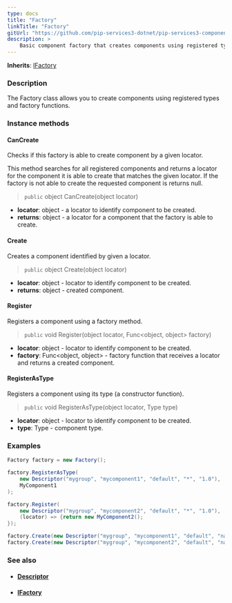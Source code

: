 ```yaml
---
type: docs
title: "Factory"
linkTitle: "Factory"
gitUrl: "https://github.com/pip-services3-dotnet/pip-services3-components-dotnet"
description: >
    Basic component factory that creates components using registered types and factory functions.
---
```


**Inherits**: [IFactory](../ifactory)

### Description

The Factory class allows you to create components using registered types and factory functions.

### Instance methods

#### CanCreate
Checks if this factory is able to create component by a given locator.

This method searches for all registered components and returns
a locator for the component it is able to create that matches the given locator.
If the factory is not able to create the requested component is returns null.

> `public` object CanCreate(object locator)

- **locator**: object - a locator to identify component to be created.
- **returns**: object - a locator for a component that the factory is able to create.


#### Create
Creates a component identified by given a locator.

> `public` object Create(object locator)

- **locator**: object - locator to identify component to be created.
- **returns**: object - created component.


#### Register
Registers a component using a factory method.

> `public` void Register(object locator, Func\<object, object\> factory)

- **locator**: object - locator to identify component to be created.
- **factory**: Func\<object, object\> - factory function that receives a locator and returns a created component.


#### RegisterAsType
Registers a component using its type (a constructor function).

> `public` void RegisterAsType(object locator, Type type)

- **locator**: object - locator to identify component to be created.
- **type**: Type - component type.

### Examples

```cs
Factory factory = new Factory();

factory.RegisterAsType(
    new Descriptor("mygroup", "mycomponent1", "default", "*", "1.0"),
    MyComponent1 
);

factory.Register(
    new Descriptor("mygroup", "mycomponent2", "default", "*", "1.0"),
    (locator) => {return new MyComponent2();
});

factory.Create(new Descriptor("mygroup", "mycomponent1", "default", "name1", "1.0"))
factory.Create(new Descriptor("mygroup", "mycomponent2", "default", "name2", "1.0"))
```

### See also
- #### [Descriptor](../../../commons/refer/descriptor)
- #### [IFactory](../ifactory)
